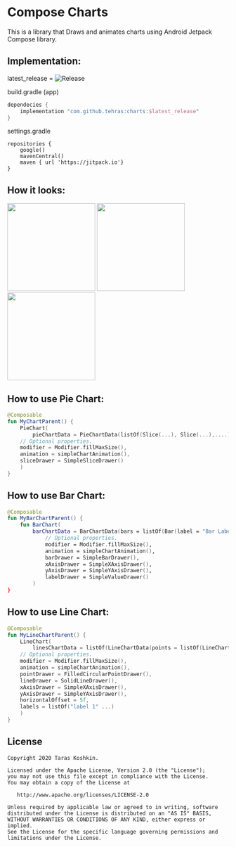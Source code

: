 # Compose Charts

This is a library that Draws and animates charts using Android Jetpack Compose library.

## Implementation:

latest_release  =  ![Release](https://jitpack.io/v/tehras/charts.svg)

build.gradle (app)
```groovy
dependecies {
    implementation "com.github.tehras:charts:$latest_release"
}
```

settings.gradle
```
repositories {
    google()
    mavenCentral()
    maven { url 'https://jitpack.io'}
}
```

## How it looks:

<img src="/assets/pie_chart.gif" width="200"> <img src="/assets/bar_chart.gif" width="200"> <img src="/assets/line_chart.gif" width="200">

## How to use Pie Chart:

```kotlin
@Composable
fun MyChartParent() {
    PieChart(
        pieChartData = PieChartData(listOf(Slice(...), Slice(...),....)),
    // Optional properties.
    modifier = Modifier.fillMaxSize(),
    animation = simpleChartAnimation(),
    sliceDrawer = SimpleSliceDrawer()
    )
}
```

## How to use Bar Chart:

```kotlin
@Composable
fun MyBarChartParent() {
    fun BarChart(
        barChartData = BarChartData(bars = listOf(Bar(label = "Bar Label", value = 100f, color = Color.Red)),
            // Optional properties.
            modifier = Modifier.fillMaxSize(),
            animation = simpleChartAnimation(),
            barDrawer = SimpleBarDrawer(),
            xAxisDrawer = SimpleXAxisDrawer(),
            yAxisDrawer = SimpleYAxisDrawer(),
            labelDrawer = SimpleValueDrawer()
        )
}
```

## How to use Line Chart:

```kotlin
@Composable
fun MyLineChartParent() {
    LineChart(
        linesChartData = listOf(LineChartData(points = listOf(LineChartData.Point(1f,"Label 1"), ...))),
    // Optional properties.
    modifier = Modifier.fillMaxSize(),
    animation = simpleChartAnimation(),
    pointDrawer = FilledCircularPointDrawer(),
    lineDrawer = SolidLineDrawer(),
    xAxisDrawer = SimpleXAxisDrawer(),
    yAxisDrawer = SimpleYAxisDrawer(),
    horizontalOffset = 5f,
    labels = listOf("label 1" ...)
    )
}
```

## License

    Copyright 2020 Taras Koshkin.

    Licensed under the Apache License, Version 2.0 (the "License");
    you may not use this file except in compliance with the License.
    You may obtain a copy of the License at

       http://www.apache.org/licenses/LICENSE-2.0

    Unless required by applicable law or agreed to in writing, software
    distributed under the License is distributed on an "AS IS" BASIS,
    WITHOUT WARRANTIES OR CONDITIONS OF ANY KIND, either express or implied.
    See the License for the specific language governing permissions and
    limitations under the License.
